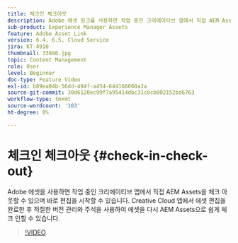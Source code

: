 ```yaml
---
title: 체크인 체크아웃
description: Adobe 에셋 링크를 사용하면 작업 중인 크리에이티브 앱에서 직접 AEM Assets을 체크 아웃할 수 있으며 바로 편집을 시작할 수 있습니다. Creative Cloud 앱에서 에셋 편집을 완료한 후 적절한 버전 관리와 주석을 사용하여 에셋을 다시 AEM Assets으로 쉽게 체크 인할 수 있습니다.
sub-product: Experience Manager Assets
feature: Adobe Asset Link
version: 6.4, 6.5, Cloud Service
jira: KT-4910
thumbnail: 33886.jpg
topic: Content Management
role: User
level: Beginner
doc-type: Feature Video
exl-id: b89ea04b-56dd-494f-a454-644166660a2a
source-git-commit: 30d6120ec99f7a95414dbc31c0cb002152bd6763
workflow-type: tm+mt
source-wordcount: '103'
ht-degree: 0%

---
```


# 체크인 체크아웃 {#check-in-check-out}

Adobe 에셋을 사용하면 작업 중인 크리에이티브 앱에서 직접 AEM Assets을 체크 아웃할 수 있으며 바로 편집을 시작할 수 있습니다. Creative Cloud 앱에서 에셋 편집을 완료한 후 적절한 버전 관리와 주석을 사용하여 에셋을 다시 AEM Assets으로 쉽게 체크 인할 수 있습니다.

>[!VIDEO](https://video.tv.adobe.com/v/33886?quality=12&learn=on)
